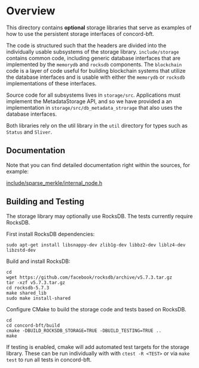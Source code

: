 # Overview
This directory contains **optional** storage libraries that serve as examples of how
to use the persistent storage interfaces of concord-bft.

The code is structured such that the headers are divided into the individually
usable subsystems of the storage library. `include/storage` contains common code,
including generic database interfaces that are implemented by the `memorydb` and
`rocksdb` components. The `blockchain` code is a layer of code useful for
building blockchain systems that utilize the database interfaces and is usable with
either the `memorydb` or `rocksdb` implementations of these interfaces.

Source code for all subsystems lives in `storage/src`. Applications must
implement the MetadataStorage API, and so we have provided a an implementation
in `storage/src/db_metadata_strorage` that also uses the database interfaces.

Both libraries rely on the util library in the `util` directory for types such as `Status`
and `Sliver`.

## Documentation

Note that you can find detailed documentation right within the sources, for example:

[include/sparse_merkle/internal_node.h](./include/sparse_merkle/internal_node.h)

## Building and Testing

The storage library may optionally use RocksDB. The tests currently require
RocksDB.

First install RocksDB dependencies:

```shell
sudo apt-get install libsnappy-dev zlib1g-dev libbz2-dev liblz4-dev libzstd-dev
```

Build and install RocksDB:

```shell
cd
wget https://github.com/facebook/rocksdb/archive/v5.7.3.tar.gz
tar -xzf v5.7.3.tar.gz
cd rocksdb-5.7.3
make shared_lib
sudo make install-shared
```

Configure CMake to build the storage code and tests based on RocksDB.

```shell
cd
cd concord-bft/build
cmake -DBUILD_ROCKSDB_STORAGE=TRUE -DBUILD_TESTING=TRUE ..
make
```

If testing is enabled, cmake will add automated test targets for the storage library. These can be run individually with with `ctest -R <TEST>` or via `make test` to run all tests in concord-bft.

